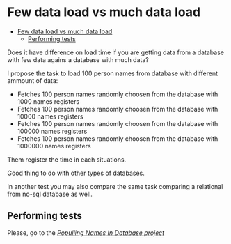 # Few data load vs much data load

- [Few data load vs much data load](#few-data-load-vs-much-data-load)
  - [Performing tests](#performing-tests)


Does it have difference on load time if you are getting data from a database with few data agains a database with much data?

I propose the task to load 100 person names from database with different ammount of data:
* Fetches 100 person names randomly choosen from the database with 1000 names registers
* Fetches 100 person names randomly choosen from the database with 10000 names registers
* Fetches 100 person names randomly choosen from the database with 100000 names registers
* Fetches 100 person names randomly choosen from the database with 1000000 names registers

Them register the time in each situations.

Good thing to do with other types of databases.

In another test you may also compare the same task comparing a relational from no-sql database as well.

## Performing tests

Please, go to the *[Populling Names In Database project](../../../helpers_projects/populling_names_in_database)*


